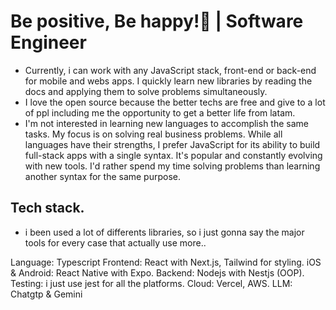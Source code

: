 
<h1 align="start" >Be positive, Be happy!🌱 | Software Engineer </h1>

<ul>
  <li>Currently, i can work with any JavaScript stack, front-end or back-end for mobile and webs apps. I quickly learn new libraries by reading the docs and applying them to solve problems simultaneously.</li>
  <li>I love the open source because the better techs are free and give to a lot of ppl including me the opportunity to get a better life from latam.
</li>
  </li>
  <li>
 I'm not interested in learning new languages to accomplish the same tasks. My focus is on solving real business problems. While all languages have their strengths, I prefer JavaScript for its ability to build full-stack apps with a single syntax. It's popular and constantly evolving with new tools. I'd rather spend my time solving problems than learning another syntax for the same purpose.
</li>
</ul>

<h2>Tech stack.</h2>

- i been used a lot of differents libraries, so i just gonna say the major tools for every case that actually use more..

 Language: Typescript 
 Frontend: React with Next.js, Tailwind for styling.
 iOS & Android: React Native with Expo.
 Backend: Nodejs with Nestjs (OOP).
 Testing:  i just use jest for all the platforms.
 Cloud: Vercel, AWS.
 LLM: Chatgtp & Gemini

 
